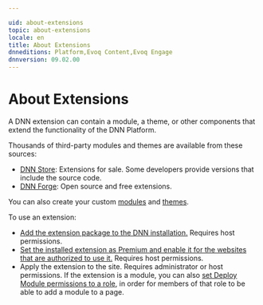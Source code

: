 ```yaml
---

uid: about-extensions
topic: about-extensions
locale: en
title: About Extensions
dnneditions: Platform,Evoq Content,Evoq Engage
dnnversion: 09.02.00
---
```


# About Extensions

A DNN extension can contain a module, a theme, or other components that extend the functionality of the DNN Platform.

Thousands of third-party modules and themes are available from these sources:

*   [DNN Store](https://store.dnnsoftware.com): Extensions for sale. Some developers provide versions that include the source code.
*   [DNN Forge](https://www.DNNSoftware.com/Forge): Open source and free extensions.

You can also create your custom [modules](xref:create-module) and [themes](xref:create-theme).

To use an extension:

*   [Add the extension package to the DNN installation.](xref:install-extension) Requires host permissions.
*   [Set the installed extension as Premium and enable it for the websites that are authorized to use it.](xref:manage-premium-module) Requires host permissions.
*   Apply the extension to the site. Requires administrator or host permissions. If the extension is a module, you can also [set Deploy Module permissions to a role](xref:allow-module-use), in order for members of that role to be able to add a module to a page.
